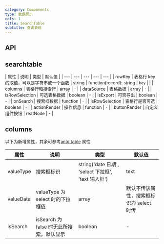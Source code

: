 ```yaml
---
category: Components
type: 数据展示
cols: 1
title: SearchTable
subtitle: 查询表格
---
```


## API

## searchtable

| 属性 | 说明 | 类型 | 默认值 |
| --- | --- | --- | --- | --- |
| rowKey | 表格行 key 的取值，可以是字符串或一个函数 | string \| function(record): string | `key` |  |
| columns | 表格行和搜索行 | array | - |
| dataSource | 表格数据 | array | - |
| isRowSelection | 可选表格数据 | boolean | - |
| isExport | 可否导出 | boolean | - |
| onSearch | 搜索框数据 | function | - |
| isRowSelection | 表格行是否可选 | boolean | - |
| actionRender | 操作信息 | function | - |
| buttonRender | 自定义组件按钮 | reatNode | - |

## columns

以下为新增属性，其余可参考[antd table](https://ant.design/components/table-cn/) 属性

| 属性 | 说明 | 类型 | 默认值 |
| --- | --- | --- | --- |
| valueType | 搜索框标识 | string('date 日期', 'select 下拉框', 'text 输入框') | text |
| valueData | valueType 为 select 时的下拉框值 | array | 默认不传该属性，搜索框标识为 select 时传 |
| isSearch | isSearch 为 false 时无此所搜索，默认显示 | boolean | - |
